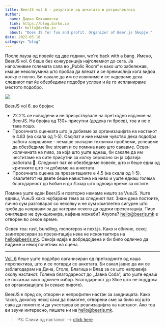 ```yaml
---
title: BeerJS vol 6 - резултати од анкетата и ретроспектива
author: 
  name: Дарко Божиновски
  link: https://blog.darko.io
  email: hello@darko.io
  about: "Does JS for fun and profit. Organizer of Beer.js Skopje."
date: 2022-05-18
category: "blog"
---
```


После пауза од повеќе од две години, we're back with a bang. Имено, BeerJS vol. 6 беше без конкуренција најголемиот до сега. Ја наполнивме големата сала во „Public Room“ и како што забележав, имаше неколкумина што пробаа да влезат и се премислија кога видоа колку е полно. Би сакале да им се извиниме и се надеваме дека следниот пат ќе обезбедиме подобри услови и ќе го испланираме местото подобро.

<img src="/img/vol6-cover.jpg" />

BeerJS vol 6. во бројки:

* 22.2% се новојдени и не присуствувале на претходно издание на BeerJS. На бројка од 130+ присутни (додека ги броев), тоа и не е така лошо.
* Просечната оценката што ја добивме за организацијата на настанот е 4.83 (на скала од 1-5). Овојпат и ние имаме чувство дека подобра работа завршивме - немаше значајни технички проблеми, успеавме да обезбедиме live stream и се помина како што сакавме. Освен количината на пиво, за која што уште еднаш, би сакале да им честитаме на сите присутни за колку сериозно си ја сфатија работата 🍻. Следниот пат ќе обезбедиме повеќе, што и беше една од критиките што ги добивме на анкетата.
* Просечната оценка за презентациите е 4.5 (на скала од 1-5). Квалитетот на двете беше навистина на ниво и уште еднаш голема благодарност до Бобан и до Лазар што одвоија време за истите.

Помина уште еден BeerJS и повторно немаме ништо за VueJS. Уште еднаш, VueJS како најбарана тема за следниот пат. Знам дека постоите, лично сум разговарал со неколку и не сум комплетно сигурен што треба да направам за да натерам некого да одржи презентација. Пиво очигледно не функционира, кафана можеби? Anyone? [hello@beerjs.mk](mailto:hello@beerjs.mk) е отворен во секое време.

Освен тоа: rust, bundling, monorepos и next.js. Како и обично, секој заинтересиран за презентација нека не исконтактира на [hello@beerjs.mk](mailto:hello@beerjs.mk). Секоја идеја е добредојдена и би било одлично да видиме и некој почетник на сцена. 

---

[Vol. 6](/events/vol-6) беше уште подобро организиран од претходните од наша перспектива, што и се потврди со анкетата. Би сакал јавно да им се заблагодарам на Дина, Столе, Благица и Влад за се што направија околу настанот. Голема благодарност до „Јавна Соба“, што уште еднаш се покажаа како одличен избор. Благодарност до Slice што не поддржа во организацијата (и секако пивото).

BeerJS е пред се, отворен и непрофитен настан за заедницата. Како таков, доколку некој сака да помогне, отворени сме за било кој што сака да помогне и да учествува во реализацијата на настанот. Ако тоа ви звучи интересно, пишете ни на [hello@beerjs.mk](mailto:hello@beerjs.mk).

> PS: Слики од настанот --> [click here](https://photos.app.goo.gl/7RVC49GrMyHpLWf2A)